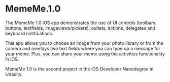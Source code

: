 # MemeMe.1.0

The MemeMe 1.0 iOS app demonstrates the use of UI controls (toolbars, buttons, textfields, imageviews/pickers), outlets, actions, delegates and keyboard notifications.

This app allows you to choose an image from your photo library or from the camera and overlays two text fields where you can type up a message for your meme.  Plus, you can share your meme using the activities functionality in iOS.

MemeMe 1.0 is the second project in the iOS Developer Nanodegree in Udacity.
